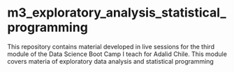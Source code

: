 # m3_exploratory_analysis_statistical_programming
This repository contains material developed in live sessions for the third module of the Data Science Boot Camp I teach for Adalid Chile. This module covers materia of exploratory data analysis and statistical programming
